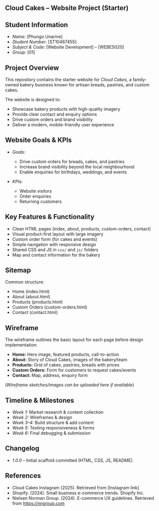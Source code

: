 ## Cloud Cakes – Website Project (Starter)

## Student Information
- *Name:* [Phungo Unarine]  
- *Student Number:* [ST10467455]  
- *Subject & Code:* [Website Development] – [WEBE5020]  
- *Group:* [01]  

## Project Overview
This repository contains the starter website for *Cloud Cakes*, a family-owned bakery business known for artisan breads, pastries, and custom cakes.  

The website is designed to:
- Showcase bakery products with high-quality imagery  
- Provide clear contact and enquiry options  
- Drive custom orders and brand visibility  
- Deliver a modern, mobile-friendly user experience  

## Website Goals & KPIs
- *Goals:*  
  - Drive custom orders for breads, cakes, and pastries  
  - Increase brand visibility beyond the local neighbourhood  
  - Enable enquiries for birthdays, weddings, and events  

- *KPIs:*  
  - Website visitors  
  - Order enquiries  
  - Returning customers  

## Key Features & Functionality
- Clean HTML pages (index, about, products, custom-orders, contact)  
- Visual product-first layout with large imagery  
- Custom order form (for cakes and events)  
- Simple navigation with responsive design  
- Shared CSS and JS in `css/` and `js/` folders  
- Map and contact information for the bakery  

## Sitemap
Common structure:  
- Home (index.html)  
- About (about.html)  
- Products (products.html)  
- Custom Orders (custom-orders.html)  
- Contact (contact.html)  

## Wireframe
The wireframe outlines the basic layout for each page before design implementation:  
- **Home:** Hero image, featured products, call-to-action  
- **About:** Story of Cloud Cakes, images of the bakery/team  
- **Products:** Grid of cakes, pastries, breads with prices  
- **Custom Orders:** Form for customers to request cakes/events  
- **Contact:** Map, address, enquiry form  

(*Wireframe sketches/images can be uploaded here if available*)  

## Timeline & Milestones
- *Week 1:* Market research & content collection  
- *Week 2:* Wireframes & design  
- *Week 3–4:* Build structure & add content  
- *Week 5:* Testing responsiveness & forms  
- *Week 6:* Final debugging & submission  

## Changelog
- *1.0.0* – Initial scaffold committed (HTML, CSS, JS, README).  

## References
- Cloud Cakes Instagram (2025). Retrieved from [Instagram link]  
- Shopify. (2024). Small business e-commerce trends. Shopify Inc.  
- Nielsen Norman Group. (2024). E-commerce UX guidelines. Retrieved from https://nngroup.com  

